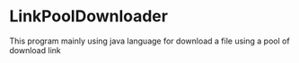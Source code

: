 # LinkPoolDownloader
This program mainly using java language for download a file using a pool of download link 
